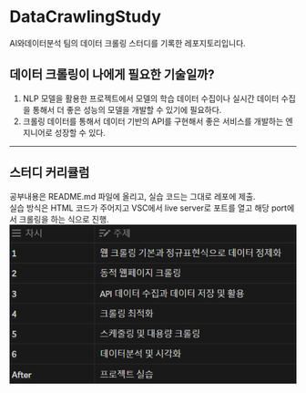 # DataCrawlingStudy
AI와데이터분석 팀의 데이터 크롤링 스터디를 기록한 레포지토리입니다.



## 데이터 크롤링이 나에게 필요한 기술일까?
1. NLP 모델을 활용한 프로젝트에서 모델의 학습 데이터 수집이나 실시간 데이터 수집을 통해서 더 좋은 성능의 모델을 개발할 수 있기에 필요하다.
2. 크롤링 데이터를 통해서 데이터 기반의 API를 구현해서 좋은 서비스를 개발하는 엔지니어로 성장할 수 있다.

___

## 스터디 커리큘럼
공부내용은 README.md 파일에 올리고, 실습 코드는 그대로 레포에 제출.  
실습 방식은 HTML 코드가 주어지고 VSC에서 live server로 포트를 열고 해당 port에서 크롤링을 하는 식으로 진행.
![ ](presentation/DCS_plan.png)